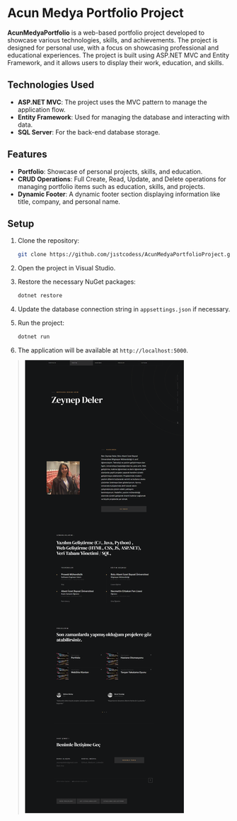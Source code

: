 # Acun Medya Portfolio Project
**AcunMedyaPortfolio** is a web-based portfolio project developed to showcase various technologies, skills, and achievements. The project is designed for personal use, with a focus on showcasing professional and educational experiences. The project is built using ASP.NET MVC and Entity Framework, and it allows users to display their work, education, and skills.

## Technologies Used

- **ASP.NET MVC**: The project uses the MVC pattern to manage the application flow.
- **Entity Framework**: Used for managing the database and interacting with data.
- **SQL Server**: For the back-end database storage.

## Features

- **Portfolio**: Showcase of personal projects, skills, and education.
- **CRUD Operations**: Full Create, Read, Update, and Delete operations for managing portfolio items such as education, skills, and projects.
- **Dynamic Footer**: A dynamic footer section displaying information like title, company, and personal name.

## Setup

1. Clone the repository:
    ```bash
    git clone https://github.com/jıstcodess/AcunMedyaPortfolioProject.git
    ```

2. Open the project in Visual Studio.

3. Restore the necessary NuGet packages:
    ```bash
    dotnet restore
    ```

4. Update the database connection string in `appsettings.json` if necessary.

5. Run the project:
    ```bash
    dotnet run
    ```

6. The application will be available at `http://localhost:5000`.

>![linkedin](https://github.com/justcodess/AcunMedyaPortfolioProject/blob/main/readme_pic.png)
